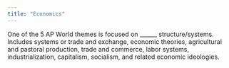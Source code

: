```yaml
---
title: "Economics"
---
```

One of the 5 AP World themes is focused on ______ structure/systems. Includes systems or trade and exchange, economic theories, agricultural and pastoral production, trade and commerce, labor systems, industrialization, capitalism, socialism, and related economic ideologies.

